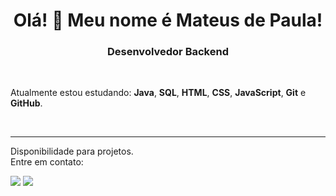 <h1 align="center">Olá! 👋 Meu nome é Mateus de Paula!</h1>
<h3 align="center">Desenvolvedor Backend</h3>
  <br>
<p>
  Atualmente estou estudando: <strong>Java</strong>, <strong>SQL</strong>, <strong>HTML</strong>, <strong>CSS</strong>, <strong>JavaScript</strong>, <strong>Git</strong> e <strong>GitHub</strong>.
</p>
  <br>
<hr>
<p>
  Disponibilidade para projetos.
  <br>
  Entre em contato:
</p>

<a href = "mailto:mtsdepaula@gmail.com"><img src="https://img.shields.io/badge/Gmail-D14836?style=for-the-badge&logo=gmail&logoColor=white" target="_blank"></a>
<a href="https://www.linkedin.com/in/mtsdepaula" target="_blank"><img src="https://img.shields.io/badge/-LinkedIn-%230077B5?style=for-the-badge&logo=linkedin&logoColor=white" target="_blank"></a>   

